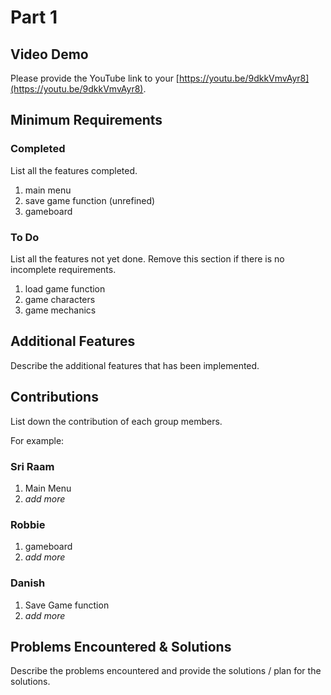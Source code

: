 # Part 1

## Video Demo

Please provide the YouTube link to your [https://youtu.be/9dkkVmvAyr8](https://youtu.be/9dkkVmvAyr8).

## Minimum Requirements

### Completed

List all the features completed.

1. main menu
2. save game function (unrefined)
3. gameboard

### To Do

List all the features not yet done. Remove this section if there is no incomplete requirements.

1. load game function
2. game characters 
3. game mechanics

## Additional Features

Describe the additional features that has been implemented.

## Contributions

List down the contribution of each group members.

For example:

### Sri Raam

1. Main Menu
2. *add more*

### Robbie

1. gameboard
2. *add more*

### Danish
1. Save Game function
2. *add more*

## Problems Encountered & Solutions

Describe the problems encountered and provide the solutions / plan for the solutions.